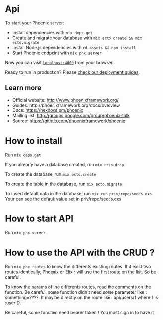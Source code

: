# Api

To start your Phoenix server:

  * Install dependencies with `mix deps.get`
  * Create and migrate your database with `mix ecto.create && mix ecto.migrate`
  * Install Node.js dependencies with `cd assets && npm install`
  * Start Phoenix endpoint with `mix phx.server`

Now you can visit [`localhost:4000`](http://localhost:4000) from your browser.

Ready to run in production? Please [check our deployment guides](http://www.phoenixframework.org/docs/deployment).

## Learn more

  * Official website: http://www.phoenixframework.org/
  * Guides: http://phoenixframework.org/docs/overview
  * Docs: https://hexdocs.pm/phoenix
  * Mailing list: http://groups.google.com/group/phoenix-talk
  * Source: https://github.com/phoenixframework/phoenix

# How to install
Run
```mix deps.get```

If you already have a database created, run 
```mix ecto.drop```

To create the database, run
```mix ecto.create```

To create the table in the database, run
```mix ecto.migrate```

To insert default data in the database, run 
```mix run priv/repo/seeds.exs```
Your can see the default value set in priv/repo/seeds.exs

# How to start API

Run
```mix phx.server```

# How to use the API with the CRUD ?

Run 
```mix phx.routes```
to know the differents existing routes. If it exist two routes identically, Phoenix or Elixir will use the first route on the list. So be careful.

To know the params of the differents routes, read the comments on the function. Be careful, some function didn't need some parameter like : something=????. It may be directly on the route like : api/users/1 where 1 is :userID.

Be careful, some function need bearer token ! You must sign in to have it